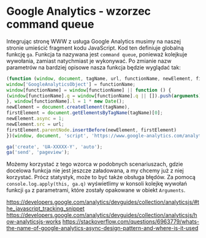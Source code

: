 # Google Analytics - wzorzec command queue

Integrując stronę WWW z usługa Google Analytics musimy na naszej stronie umieścić fragment kodu JavaScript.
Kod ten definiuje globalną funkcję `ga`. Funkcja ta nazywana jest `command queue`, ponieważ kolejkuje wywołania, zamiast natychmiast je wykonywać.
Po zmianie nazw parametrów na bardziej opisowe nasza funkcja będzie wyglądać tak:

``` javascript
(function (window, document, tagName, url, functionName, newElement, firstElement) {
window['GoogleAnalyticsObject'] = functionName;
window[functionName] = window[functionName] || function () {
(window[functionName].q = window[functionName].q || []).push(arguments)
}, window[functionName].l = 1 * new Date();
newElement = document.createElement(tagName),
firstElement = document.getElementsByTagName(tagName)[0];
newElement.async = 1;
newElement.src = url;
firstElement.parentNode.insertBefore(newElement, firstElement)
})(window, document, 'script', 'https://www.google-analytics.com/analytics.js', 'ga');

ga('create', 'UA-XXXXX-Y', 'auto');
ga('send', 'pageview');
```

Możemy korzystać z tego wzorca w podobnych scenariuszach, gdzie docelowa funkcja nie jest jeszcze załadowana, a my chcemy już z niej korzystać. Prócz statystyk, może to być także obsługa błędów.
Za pomocą `console.log.apply(this, ga.q)` wyświetlimy w konsoli kolejkę wywołań funkcji `ga` z parametrami, które zostały opakowane w obiekt `Arguments`.


https://developers.google.com/analytics/devguides/collection/analyticsjs/#the_javascript_tracking_snippet
https://developers.google.com/analytics/devguides/collection/analyticsjs/how-analyticsjs-works
https://stackoverflow.com/questions/6963779/whats-the-name-of-google-analytics-async-design-pattern-and-where-is-it-used

